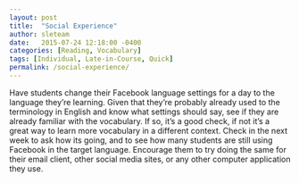 ```yaml
---
layout: post
title:  "Social Experience"
author: sleteam
date:   2015-07-24 12:18:00 -0400
categories: [Reading, Vocabulary]
tags: [Individual, Late-in-Course, Quick]
permalink: /social-experience/
---
```

Have students change their Facebook language settings for a day to the language they’re learning. Given that they’re probably already used to the terminology in English and know what settings should say, see if they are already familiar with the vocabulary. If so, it’s a good check, if not it’s a great way to learn more vocabulary in a different context. Check in the next week to ask how its going, and to see how many students are still using Facebook in the target language. Encourage them to try doing the same for their email client, other social media sites, or any other computer application they use.